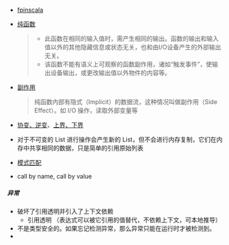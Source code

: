 
- [fpinscala](https://github.com/fpinscala/fpinscala)

- [纯函数](https://zh.wikipedia.org/wiki/%E7%BA%AF%E5%87%BD%E6%95%B0)

    > - 此函数在相同的输入值时，需产生相同的输出。函数的输出和输入值以外的其他隐藏信息或状态无关，也和由I/O设备产生的外部输出无关。
    > - 该函数不能有语义上可观察的函数副作用，诸如“触发事件”，使输出设备输出，或更改输出值以外物件的内容等。
 
- [副作用](https://zh.wikipedia.org/wiki/%E5%87%BD%E6%95%B0%E5%89%AF%E4%BD%9C%E7%94%A8)

    > 纯函数内部有隐式（Implicit）的数据流，这种情况叫做副作用（Side Effect）。如 I/O 操作，读取外部变量等

- [协变、逆变](http://hongjiang.info/scala-covariance-and-contravariance/)、[上界、下界](http://hongjiang.info/scala-upper-bounds-and-lower-bounds/)

- 对于不可变的 List 进行操作会产生新的 List，但不会进行内存复制，它们在内存中共享相同的数据，只是简单的引用原始列表
- [模式匹配](http://blog.csdn.net/bluishglc/article/details/51056230)
- call by name, call by value

##### 异常
- 破坏了引用透明并引入了上下文依赖
    - 引用透明 （表达式可以被它引用的值替代，不依赖上下文，可本地推导）
- 不是类型安全的。如果忘记检测异常，那么异常只能在运行时才被检测到。
- 
